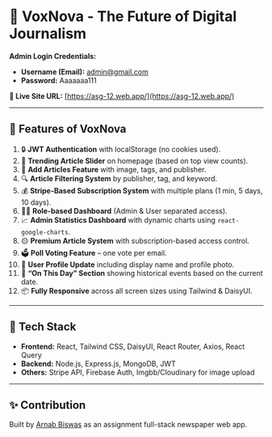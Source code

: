 # 📰 VoxNova - The Future of Digital Journalism

**Admin Login Credentials:**

- **Username (Email):** admin@gmail.com  
- **Password:** Aaaaaaa111
  
  
**🔗 Live Site URL:** [https://asg-12.web.app/](https://asg-12.web.app/)

---

## 🚀 Features of VoxNova

1. 🔒 **JWT Authentication** with localStorage (no cookies used).
2. 📢 **Trending Article Slider** on homepage (based on top view counts).
3. 📝 **Add Articles Feature** with image, tags, and publisher.
4. 🔍 **Article Filtering System** by publisher, tag, and keyword.
5. 💰 **Stripe-Based Subscription System** with multiple plans (1 min, 5 days, 10 days).
6. 🧑‍💻 **Role-based Dashboard** (Admin & User separated access).
7. 📈 **Admin Statistics Dashboard** with dynamic charts using `react-google-charts`.
8. 🟡 **Premium Article System** with subscription-based access control.
9. 🗳️ **Poll Voting Feature** – one vote per email.
10. 👤 **User Profile Update** including display name and profile photo.
11. 📅 **“On This Day” Section** showing historical events based on the current date.
12. 📦 **Fully Responsive** across all screen sizes using Tailwind & DaisyUI.

---

## 📂 Tech Stack

- **Frontend:** React, Tailwind CSS, DaisyUI, React Router, Axios, React Query  
- **Backend:** Node.js, Express.js, MongoDB, JWT  
- **Others:** Stripe API, Firebase Auth, Imgbb/Cloudinary for image upload

---

## ✨ Contribution

Built by [Arnab Biswas](https://github.com/arnab44444) as an assignment full-stack newspaper web app.


